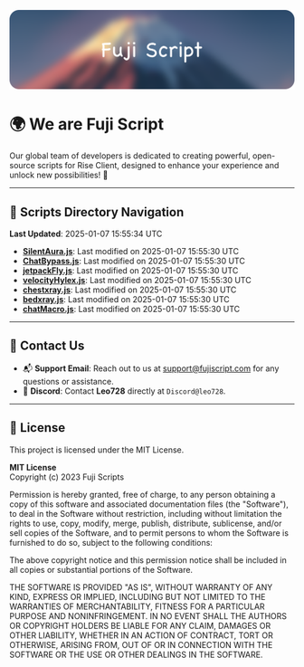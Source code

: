 ![Banner](.github/b.webp)

# 🌍 **We are Fuji Script**

Our global team of developers is dedicated to creating powerful, open-source scripts for Rise Client, designed to enhance your experience and unlock new possibilities! 🌟

---
<!-- SCRIPTS_NAVIGATION_START -->
## 📂 **Scripts Directory Navigation**

**Last Updated**: 2025-01-07 15:55:34 UTC

- **[SilentAura.js](scripts/SilentAura.js)**: Last modified on 2025-01-07 15:55:30 UTC
- **[ChatBypass.js](scripts/ChatBypass.js)**: Last modified on 2025-01-07 15:55:30 UTC
- **[jetpackFly.js](scripts/jetpackFly.js)**: Last modified on 2025-01-07 15:55:30 UTC
- **[velocityHylex.js](scripts/velocityHylex.js)**: Last modified on 2025-01-07 15:55:30 UTC
- **[chestxray.js](scripts/chestxray.js)**: Last modified on 2025-01-07 15:55:30 UTC
- **[bedxray.js](scripts/bedxray.js)**: Last modified on 2025-01-07 15:55:30 UTC
- **[chatMacro.js](scripts/chatMacro.js)**: Last modified on 2025-01-07 15:55:30 UTC

<!-- SCRIPTS_NAVIGATION_END -->

---

## 💬 **Contact Us**  
- 📬 **Support Email**: Reach out to us at [support@fujiscript.com](mailto:support@fujiscript.com) for any questions or assistance.  
- 💬 **Discord**: Contact **Leo728** directly at `Discord@leo728`.

---

## 📜 **License**

This project is licensed under the MIT License.  

**MIT License**  
Copyright (c) 2023 Fuji Scripts  

Permission is hereby granted, free of charge, to any person obtaining a copy of this software and associated documentation files (the "Software"), to deal in the Software without restriction, including without limitation the rights to use, copy, modify, merge, publish, distribute, sublicense, and/or sell copies of the Software, and to permit persons to whom the Software is furnished to do so, subject to the following conditions:  

The above copyright notice and this permission notice shall be included in all copies or substantial portions of the Software.  

THE SOFTWARE IS PROVIDED "AS IS", WITHOUT WARRANTY OF ANY KIND, EXPRESS OR IMPLIED, INCLUDING BUT NOT LIMITED TO THE WARRANTIES OF MERCHANTABILITY, FITNESS FOR A PARTICULAR PURPOSE AND NONINFRINGEMENT. IN NO EVENT SHALL THE AUTHORS OR COPYRIGHT HOLDERS BE LIABLE FOR ANY CLAIM, DAMAGES OR OTHER LIABILITY, WHETHER IN AN ACTION OF CONTRACT, TORT OR OTHERWISE, ARISING FROM, OUT OF OR IN CONNECTION WITH THE SOFTWARE OR THE USE OR OTHER DEALINGS IN THE SOFTWARE.  

